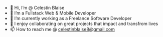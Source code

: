 - 👋 Hi, I’m @ Celestin Blaise
- 👀 I’m a Fullstack Web & Mobile Developer
- 🌱 I’m currently working as a Freelance Software Developer 
- 💞️ I enjoy collaborating on great projects that impact and transfrom lives
- 📫 How to reach me @ celestinblaise8@gmail.com

<!---
Celestin-Blaise/Celestin-Blaise is a ✨ special ✨ repository because its `README.md` (this file) appears on your GitHub profile.
You can click the Preview link to take a look at your changes.
--->
